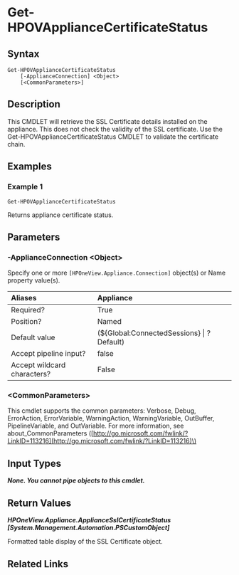 ﻿---
description: Get the appliance SSL certificate status.
---

# Get-HPOVApplianceCertificateStatus

## Syntax

```text
Get-HPOVApplianceCertificateStatus
    [-ApplianceConnection] <Object>
    [<CommonParameters>]
```

## Description

This CMDLET will retrieve the SSL Certificate details installed on the appliance.  This does not check the validity of the SSL certificate.  Use the Get-HPOVApplianceCertificateStatus CMDLET to validate the certificate chain.

## Examples

###  Example 1 

```text
Get-HPOVApplianceCertificateStatus
```

Returns appliance certificate status.

## Parameters

### -ApplianceConnection &lt;Object&gt;

Specify one or more `[HPOneView.Appliance.Connection]` object(s) or Name property value(s).

| Aliases | Appliance |
| :--- | :--- |
| Required? | True |
| Position? | Named |
| Default value | (${Global:ConnectedSessions} &vert; ? Default) |
| Accept pipeline input? | false |
| Accept wildcard characters? | False |

### &lt;CommonParameters&gt;

This cmdlet supports the common parameters: Verbose, Debug, ErrorAction, ErrorVariable, WarningAction, WarningVariable, OutBuffer, PipelineVariable, and OutVariable. For more information, see about\_CommonParameters \([http://go.microsoft.com/fwlink/?LinkID=113216](http://go.microsoft.com/fwlink/?LinkID=113216)\)

## Input Types

_**None.  You cannot pipe objects to this cmdlet.**_

## Return Values

_**HPOneView.Appliance.ApplianceSslCertificateStatus [System.Management.Automation.PSCustomObject]**_

Formatted table display of the SSL Certificate object.

## Related Links

